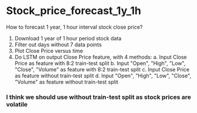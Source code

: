 # Stock_price_forecast_1y_1h

How to forecast 1 year, 1 hour interval stock close price?

1. Download 1 year of 1 hour period stock data
2. Filter out days without 7 data points
3. Plot Close Price versus time
4. Do LSTM on output Close Price feature, with 4 methods:
   a. Input Close Price as feature with 8:2 train-test split
   b. Input "Open", "High", "Low", "Close", "Volume" as feature with 8:2 train-test split
   c. Input Close Price as feature without train-test split
   d. Input "Open", "High", "Low", "Close", "Volume" as feature without train-test split

### I think we should use without train-test split as stock prices are volatile

